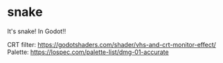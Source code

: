 # snake

It's snake! In Godot!!

CRT filter: https://godotshaders.com/shader/vhs-and-crt-monitor-effect/
Palette: https://lospec.com/palette-list/dmg-01-accurate
